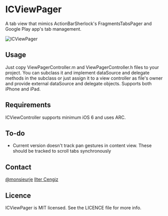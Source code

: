 ICViewPager
===========

A tab view that mimics ActionBarSherlock's FragmentsTabsPager and Google Play app's tab management.

<img src="https://dl.dropboxusercontent.com/u/17948706/Resources/SS.png" alt="ICViewPager" title="ICViewPager">

## Usage

Just copy ViewPagerController.m and ViewPagerController.h files to your project.
You can subclass it and implement dataSource and delegate methods in the subclass or just assign it to a view controller as file's owner and provide external dataSource and delegate objects.
Supports both iPhone and iPad.

## Requirements

ICViewController supports minimum iOS 6 and uses ARC.

## To-do
- Current version doesn't track pan gestures in content view. These should be tracked to scroll tabs synchronously

## Contact
[@monsieurje](https://twitter.com/monsieurje)
[Ilter Cengiz](mailto:me@iltercengiz.info)

## Licence
ICViewPager is MIT licensed. See the LICENCE file for more info.

